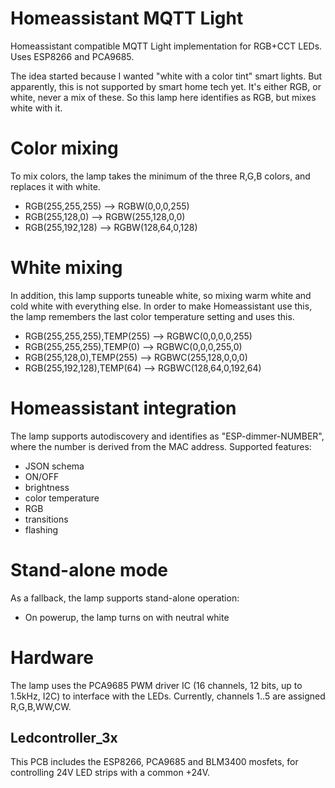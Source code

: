 # Homeassistant MQTT Light
Homeassistant compatible MQTT Light implementation for RGB+CCT LEDs. Uses ESP8266 and PCA9685.

The idea started because I wanted "white with a color tint" smart lights. But apparently, this is not supported by smart home tech yet. It's either RGB, or white, never a mix of these. So this lamp here identifies as RGB, but mixes white with it.

# Color mixing
To mix colors, the lamp takes the minimum of the three R,G,B colors, and replaces it with white.
* RGB(255,255,255) --> RGBW(0,0,0,255)
* RGB(255,128,0) --> RGBW(255,128,0,0)
* RGB(255,192,128) --> RGBW(128,64,0,128)

# White mixing
In addition, this lamp supports tuneable white, so mixing warm white and cold white with everything else. In order to make Homeassistant use this, the lamp remembers the last color temperature setting and uses this.
* RGB(255,255,255),TEMP(255) --> RGBWC(0,0,0,0,255)
* RGB(255,255,255),TEMP(0) --> RGBWC(0,0,0,255,0)
* RGB(255,128,0),TEMP(255) --> RGBWC(255,128,0,0,0)
* RGB(255,192,128),TEMP(64) --> RGBWC(128,64,0,192,64)

# Homeassistant integration
The lamp supports autodiscovery and identifies as "ESP-dimmer-NUMBER", where the number is derived from the MAC address. Supported features:
* JSON schema
* ON/OFF
* brightness
* color temperature
* RGB
* transitions
* flashing

# Stand-alone mode
As a fallback, the lamp supports stand-alone operation:
* On powerup, the lamp turns on with neutral white

# Hardware
The lamp uses the PCA9685 PWM driver IC (16 channels, 12 bits, up to 1.5kHz, I2C) to interface with the LEDs. Currently, channels 1..5 are assigned R,G,B,WW,CW.

## Ledcontroller_3x
This PCB includes the ESP8266, PCA9685 and BLM3400 mosfets, for controlling 24V LED strips with a common +24V.
